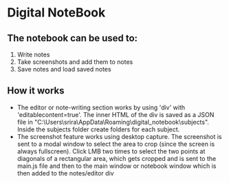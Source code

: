 # Digital NoteBook

## The notebook can be used to:

1. Write notes
2. Take screenshots and add them to notes
3. Save notes and load saved notes

## How it works

- The editor or note-writing section works by using 'div' with 'editablecontent=true'. The inner HTML of the div is saved as a JSON file in "C:\Users\srira\AppData\Roaming\digital_notebook\subjects". Inside the subjects folder create folders for each subject.
- The screenshot feature works using desktop capture. The screenshot is sent to a modal window to select the area to crop (since the screen is always fullscreen). Click LMB two times to select the two points at diagonals of a rectangular area, which gets cropped and is sent to the main.js file and then to the main window or notebook window which is then added to the notes/editor div 
